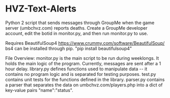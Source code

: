 # HVZ-Text-Alerts
Python 2 script that sends messages through GroupMe when the game server (umbchvz.com) reports deaths. Create a GroupMe developer account, edit the botid in monitor.py, and then run monitor.py to use.


Requires BeautifulSoup4
https://www.crummy.com/software/BeautifulSoup/
bs4 can be installed through pip.
"pip install beautifulsoup4"

File Overview:
monitor.py is the main script to be run during weeklongs. It holds the main logic of the program. Currently, messages are sent after a 1 hour delay. 
library.py defines functions used to manipulate data -- it contains no program logic and is separated for testing purposes.
test.py contains unit tests for the functions defined in the library.
parser.py contains a parser that separates the data on umbchvz.com/players.php into a dict of key-value pairs "name":"status".
